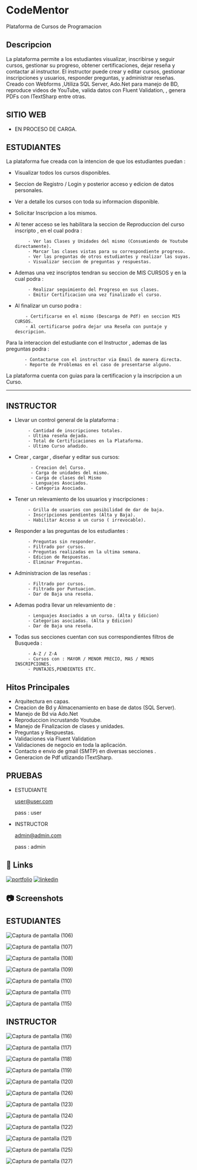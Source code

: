 # CodeMentor

Plataforma de Cursos de Programacion 

## Descripcion 

La plataforma permite a los estudiantes visualizar, inscribirse y seguir cursos, gestionar su progreso, obtener certificaciones, dejar reseña y contactar al instructor. El instructor puede crear y editar cursos, gestionar inscripciones y usuarios, responder preguntas, y administrar reseñas. Creado con Webforms ,Utiliza SQL Server, Ado.Net para manejo de BD, reproduce videos de YouTube, valida datos con Fluent Validation, , genera PDFs con ITextSharp entre otras.

## SITIO WEB

- EN PROCESO DE CARGA.


## ESTUDIANTES
La plataforma fue creada con la intencion de que los estudiantes puedan :

- Visualizar todos los cursos disponibles.

  
- Seccion de Registro / Login  y posterior acceso y edicion de datos personales.

  
- Ver a detalle los cursos con toda su informacion disponible.

  
- Solicitar Inscripcion a los mismos.

  
- Al tener acceso se les habilitara la seccion de Reproduccion del curso inscripto , en el cual podra :

           - Ver las Clases y Unidades del mismo (Consumiendo de Youtube directamente).
           - Marcar las clases vistas para su correspondiente progreso.
           - Ver las preguntas de otros estudiantes y realizar las suyas.
           - Visualizar seccion de preguntas y respuestas.

- Ademas una vez inscriptos tendran su seccion de MIS CURSOS y en la cual podra :

           - Realizar seguimiento del Progreso en sus clases.
           - Emitir Certificacion una vez finalizado el curso.

 - Al finalizar un curso podra :

           - Certificarse en el mismo (Descarga de Pdf) en seccion MIS CURSOS.
           - Al certificarse podra dejar una Reseña con puntaje y descripcion.
   
   
 Para la interaccion del estudiante con el Instructor , ademas de las preguntas podra :
 
           - Contactarse con el instructor via Email de manera directa.
           - Reporte de Problemas en el caso de presentarse alguno.
           
La plataforma cuenta con guias para la certificacion y la inscripcion a un Curso.

--------------------------------------------------------------------------------------------------------------------------------------
## INSTRUCTOR

- Llevar un control general de la plataforma :

           - Cantidad de inscripciones totales.
           - Ultima reseña dejada.
           - Total de Certificaciones en la Plataforma.
           - Ultimo Curso añadido.

- Crear , cargar , diseñar y editar sus cursos:

            - Creacion del Curso. 
            - Carga de unidades del mismo.
            - Carga de clases del Mismo
            - Lenguajes Asociados.
            - Categoria Asociada.
  
 - Tener un relevamiento de los usuarios y inscripciones :

            - Grilla de usuarios con posibilidad de dar de baja.  
            - Inscripciones pendientes (Alta y Baja).
            - Habilitar Acceso a un curso ( irrevocable).
              

 - Responder a las preguntas de los estudiantes :

            - Preguntas sin responder.  
            - Filtrado por cursos.
            - Preguntas realizadas en la ultima semana.
            - Edicion de Respuestas.
            - Eliminar Preguntas.
   
 - Administracion de las reseñas :

            - Filtrado por cursos.
            - Filtrado por Puntuacion.
            - Dar de Baja una reseña.
              
  
 - Ademas podra llevar un relevamiento de :

            - Lenguajes Asociados a un curso. (Alta y Edicion)
            - Categorias asociadas. (Alta y Edicion)
            - Dar de Baja una reseña.


 - Todas sus secciones cuentan con sus correspondientes filtros de Busqueda :

            - A-Z / Z-A
            - Cursos con : MAYOR / MENOR PRECIO, MAS / MENOS INSCRIPCIONES.
            - PUNTAJES,PENDIENTES ETC.



## Hitos Principales
- Arquitectura en capas.
- Creacion de Bd y Almacenamiento en base de datos (SQL Server).
- Manejo de Bd via Ado.Net
- Reproduccion incrustando Youtube.
- Manejo de Finalizacion de clases y unidades.
- Preguntas y Respuestas.
- Validaciones via Fluent Validation
- Validaciones de negocio en toda la aplicación.
- Contacto e envio de gmail (SMTP) en diversas secciones .
- Generacion de Pdf utlizando  ITextSharp.

## PRUEBAS
- ESTUDIANTE

  
  user@user.com 

  pass : user
- INSTRUCTOR
  
  admin@admin.com

  pass : admin
  
## 🔗 Links
[![portfolio](https://img.shields.io/badge/my_portfolio-000?style=for-the-badge&logo=ko-fi&logoColor=white)](https://online.publuu.com/585442/1313556)
[![linkedin](https://img.shields.io/badge/linkedin-0A66C2?style=for-the-badge&logo=linkedin&logoColor=white)](https://www.linkedin.com/in/diegosantanadev-net/)

## 📷 Screenshots

## ESTUDIANTES

![Captura de pantalla (106)](https://github.com/user-attachments/assets/9cfcf9ac-17c2-4656-a98d-39effeab2036)

![Captura de pantalla (107)](https://github.com/user-attachments/assets/27d0a5d6-eefd-49a4-9dea-b8e9f381adca)

![Captura de pantalla (108)](https://github.com/user-attachments/assets/0ef648e9-7b0b-4248-8a15-dacd37e61215)

![Captura de pantalla (109)](https://github.com/user-attachments/assets/9d76e2c2-400a-48f6-92a5-da5711500bc7)


![Captura de pantalla (110)](https://github.com/user-attachments/assets/79b687da-d96b-4849-9a1e-cbedf6ae69ae)


![Captura de pantalla (111)](https://github.com/user-attachments/assets/dc2dff4a-5bc9-4b93-be4b-9027821b2ed2)

![Captura de pantalla (115)](https://github.com/user-attachments/assets/ebc48392-7804-4aea-afd0-8886d5159f81)





## INSTRUCTOR


![Captura de pantalla (116)](https://github.com/user-attachments/assets/3c289444-960f-401e-88cc-0899e68ab7d0)


![Captura de pantalla (117)](https://github.com/user-attachments/assets/a5a59a3d-f0f0-43d3-bd30-7fe0d864cb1b)


![Captura de pantalla (118)](https://github.com/user-attachments/assets/fb0804fd-425d-4e66-9389-5dd320ad562f)


![Captura de pantalla (119)](https://github.com/user-attachments/assets/9ddc67ab-8af6-4485-a509-262886cc9ac3)


![Captura de pantalla (120)](https://github.com/user-attachments/assets/dc21972e-b5cc-4058-9f95-aca9061ae598)


![Captura de pantalla (126)](https://github.com/user-attachments/assets/c74e01c8-a6d4-4655-bc45-1690eaf04cd2)



![Captura de pantalla (123)](https://github.com/user-attachments/assets/24cd608a-aeb5-4f21-b990-02834f943cbf)



![Captura de pantalla (124)](https://github.com/user-attachments/assets/6947067c-6415-4415-85b5-f1f04d6b1d5f)




![Captura de pantalla (122)](https://github.com/user-attachments/assets/2f72c13f-b7c5-41ed-8e84-697bd23ad7eb)



![Captura de pantalla (121)](https://github.com/user-attachments/assets/e38e4b8d-71d0-4a57-bea4-c5bf0557b4ae)

![Captura de pantalla (125)](https://github.com/user-attachments/assets/caadcafd-c2fe-4e2a-a35b-5c00a66661bd)





![Captura de pantalla (127)](https://github.com/user-attachments/assets/848b5e1a-0caa-454d-af36-bed7a70dd7c1)













